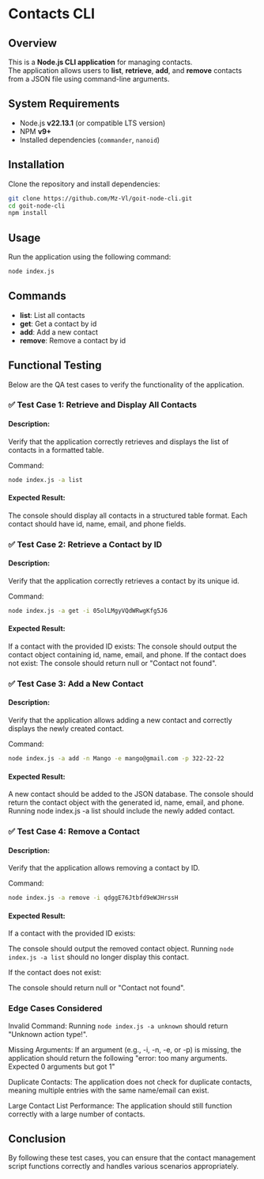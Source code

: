 # Contacts CLI

## Overview
This is a **Node.js CLI application** for managing contacts.  
The application allows users to **list**, **retrieve**, **add**, and **remove** contacts from a JSON file using command-line arguments.

## **System Requirements**
- Node.js **v22.13.1** (or compatible LTS version)
- NPM **v9+**
- Installed dependencies (`commander`, `nanoid`)

## **Installation**
Clone the repository and install dependencies:

```sh
git clone https://github.com/Mz-Vl/goit-node-cli.git
cd goit-node-cli
npm install
```

## **Usage**
Run the application using the following command:

```sh
node index.js
```     

## **Commands**
- **list**: List all contacts
- **get**: Get a contact by id
- **add**: Add a new contact
- **remove**: Remove a contact by id

## Functional Testing
Below are the QA test cases to verify the functionality of the application.

### ✅ Test Case 1: Retrieve and Display All Contacts
#### Description:
Verify that the application correctly retrieves and displays the list of contacts in a formatted table.

Command:
```sh
node index.js -a list
```
#### Expected Result:
The console should display all contacts in a structured table format.
Each contact should have id, name, email, and phone fields.

### ✅ Test Case 2: Retrieve a Contact by ID
#### Description:
Verify that the application correctly retrieves a contact by its unique id.

Command:
```sh
node index.js -a get -i 05olLMgyVQdWRwgKfg5J6
```
#### Expected Result:
If a contact with the provided ID exists:
The console should output the contact object containing id, name, email, and phone.
If the contact does not exist:
The console should return null or "Contact not found".

### ✅ Test Case 3: Add a New Contact
#### Description:
Verify that the application allows adding a new contact and correctly displays the newly created contact.

Command:
```sh
node index.js -a add -n Mango -e mango@gmail.com -p 322-22-22
```
#### Expected Result:
A new contact should be added to the JSON database.
The console should return the contact object with the generated id, name, email, and phone.
Running node index.js -a list should include the newly added contact.

### ✅ Test Case 4: Remove a Contact
#### Description:
Verify that the application allows removing a contact by ID.

Command:
```sh
node index.js -a remove -i qdggE76Jtbfd9eWJHrssH
```
#### Expected Result:
If a contact with the provided ID exists:

The console should output the removed contact object.
Running ```node index.js -a list``` should no longer display this contact.

If the contact does not exist:

The console should return null or "Contact not found".
### Edge Cases Considered
Invalid Command: 
Running ```node index.js -a unknown``` should return "Unknown action type!".

Missing Arguments:
If an argument (e.g., -i, -n, -e, or -p) is missing, the application should return the following "error: too many arguments. Expected 0 arguments but got 1"

Duplicate Contacts: 
The application does not check for duplicate contacts, meaning multiple entries with the same name/email can exist.

Large Contact List Performance: 
The application should still function correctly with a large number of contacts.


## Conclusion
By following these test cases, you can ensure that the contact management script functions correctly and handles various scenarios appropriately.
